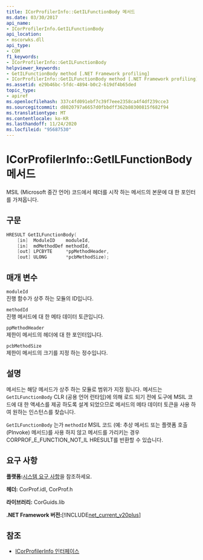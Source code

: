 ```yaml
---
title: ICorProfilerInfo::GetILFunctionBody 메서드
ms.date: 03/30/2017
api_name:
- ICorProfilerInfo.GetILFunctionBody
api_location:
- mscorwks.dll
api_type:
- COM
f1_keywords:
- ICorProfilerInfo::GetILFunctionBody
helpviewer_keywords:
- GetILFunctionBody method [.NET Framework profiling]
- ICorProfilerInfo::GetILFunctionBody method [.NET Framework profiling]
ms.assetid: e29b46bc-5fdc-4894-b0c2-619df4b65ded
topic_type:
- apiref
ms.openlocfilehash: 337c4fd091ebf7c39f7eee2358ca4f4df239cce3
ms.sourcegitcommit: d8020797a6657d0fbbdff362b80300815f682f94
ms.translationtype: MT
ms.contentlocale: ko-KR
ms.lasthandoff: 11/24/2020
ms.locfileid: "95687530"
---
```

# <a name="icorprofilerinfogetilfunctionbody-method"></a>ICorProfilerInfo::GetILFunctionBody 메서드

MSIL (Microsoft 중간 언어) 코드에서 헤더를 시작 하는 메서드의 본문에 대 한 포인터를 가져옵니다.  
  
## <a name="syntax"></a>구문  
  
```cpp  
HRESULT GetILFunctionBody(  
    [in]  ModuleID    moduleId,  
    [in]  mdMethodDef methodId,  
    [out] LPCBYTE     *ppMethodHeader,  
    [out] ULONG       *pcbMethodSize);  
```  
  
## <a name="parameters"></a>매개 변수  

 `moduleId`  
 진행 함수가 상주 하는 모듈의 ID입니다.  
  
 `methodId`  
 진행 메서드에 대 한 메타 데이터 토큰입니다.  
  
 `ppMethodHeader`  
 제한이 메서드의 헤더에 대 한 포인터입니다.  
  
 `pcbMethodSize`  
 제한이 메서드의 크기를 지정 하는 정수입니다.  
  
## <a name="remarks"></a>설명  

 메서드는 해당 메서드가 상주 하는 모듈로 범위가 지정 됩니다. 메서드는 `GetILFunctionBody` CLR (공용 언어 런타임)에 의해 로드 되기 전에 도구에 MSIL 코드에 대 한 액세스를 제공 하도록 설계 되었으므로 메서드의 메타 데이터 토큰을 사용 하 여 원하는 인스턴스를 찾습니다.  
  
 `GetILFunctionBody` 는가 `methodId` MSIL 코드 (예: 추상 메서드 또는 플랫폼 호출 (PInvoke) 메서드)를 사용 하지 않고 메서드를 가리키는 경우 CORPROF_E_FUNCTION_NOT_IL HRESULT를 반환할 수 있습니다.  
  
## <a name="requirements"></a>요구 사항  

 **플랫폼:**[시스템 요구 사항](../../get-started/system-requirements.md)을 참조하세요.  
  
 **헤더:** CorProf.idl, CorProf.h  
  
 **라이브러리:** CorGuids.lib  
  
 **.NET Framework 버전:**[!INCLUDE[net_current_v20plus](../../../../includes/net-current-v20plus-md.md)]  
  
## <a name="see-also"></a>참조

- [ICorProfilerInfo 인터페이스](icorprofilerinfo-interface.md)
